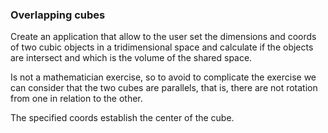 ### Overlapping cubes

Create an application that allow to the user set the dimensions and coords of two cubic objects in a tridimensional space and calculate if the objects are intersect and which is the volume of the shared space.

Is not a mathematician exercise, so to avoid to complicate the exercise we can consider that the two cubes are parallels, that is, there are not rotation from one in relation to the other.

The specified coords establish the center of the cube.
